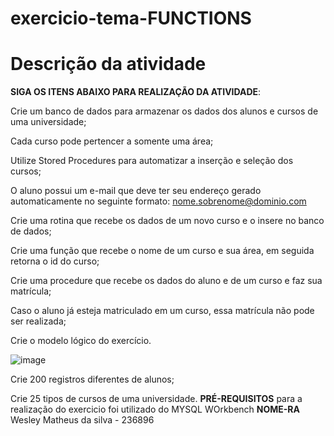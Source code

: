 # exercicio-tema-FUNCTIONS
# Descrição da atividade
**SIGA OS ITENS ABAIXO PARA REALIZAÇÃO DA ATIVIDADE**:

Crie um banco de dados para armazenar os dados dos alunos e cursos de uma universidade;

Cada curso pode pertencer a somente uma área;

Utilize Stored Procedures para automatizar a inserção e seleção dos cursos;

O aluno possui um e-mail que deve ter seu endereço gerado automaticamente no seguinte formato: nome.sobrenome@dominio.com

Crie uma rotina que recebe os dados de um novo curso e o insere no banco de dados;

Crie uma função que recebe o nome de um curso e sua área, em seguida retorna o id do curso;

Crie uma procedure que recebe os dados do aluno e de um curso e faz sua matrícula;

Caso o aluno já esteja matriculado em um curso, essa matrícula não pode ser realizada;

Crie o modelo lógico do exercício.

![image](https://github.com/Weslethai/exercicio-tema-FUNCTIONS/assets/165031332/00e0c006-81dc-45b7-8e71-1a9da2ccad19)

Crie 200 registros diferentes de alunos;

Crie 25 tipos de cursos de uma universidade.
**PRÉ-REQUISITOS**
para a realização do exercicio foi utilizado do MYSQL WOrkbench
**NOME-RA**
Wesley Matheus da silva - 236896

